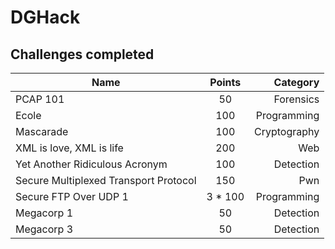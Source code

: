 # DGHack

## Challenges completed

| Name                                  | Points |  Category    |
|---------------------------------------|:------:|-------------:|
| PCAP 101                              |     50 | Forensics    |
| Ecole                                 |    100 | Programming  |
| Mascarade                             |    100 | Cryptography |
| XML is love, XML is life              |    200 | Web          |
| Yet Another Ridiculous Acronym        |    100 | Detection    |
| Secure Multiplexed Transport Protocol |    150 | Pwn          |
| Secure FTP Over UDP 1                 |3 * 100 | Programming  |
| Megacorp 1                            |     50 | Detection    |
| Megacorp 3                            |     50 | Detection    |
